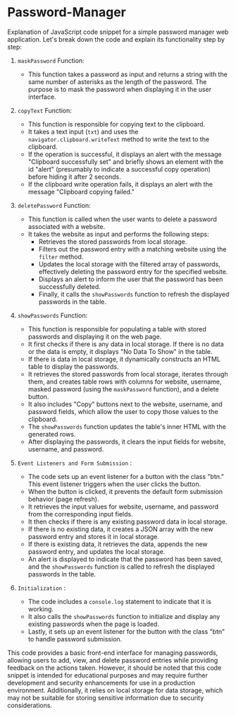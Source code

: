 # Password-Manager

Explanation of JavaScript code snippet for a simple password manager web application. Let's break down the code and explain its functionality step by step:

1. `maskPassword` Function:
   - This function takes a password as input and returns a string with the same number of asterisks as the length of the password. The purpose is to mask the password when displaying it in the user interface.

2. `copyText` Function:
   - This function is responsible for copying text to the clipboard.
   - It takes a text input (`txt`) and uses the `navigator.clipboard.writeText` method to write the text to the clipboard.
   - If the operation is successful, it displays an alert with the message "Clipboard successfully set" and briefly shows an element with the id "alert" (presumably to indicate a successful copy operation) before hiding it after 2 seconds.
   - If the clipboard write operation fails, it displays an alert with the message "Clipboard copying failed."

3. `deletePassword` Function:
   - This function is called when the user wants to delete a password associated with a website.
   - It takes the website as input and performs the following steps:
     - Retrieves the stored passwords from local storage.
     - Filters out the password entry with a matching website using the `filter` method.
     - Updates the local storage with the filtered array of passwords, effectively deleting the password entry for the specified website.
     - Displays an alert to inform the user that the password has been successfully deleted.
     - Finally, it calls the `showPasswords` function to refresh the displayed passwords in the table.

4. `showPasswords` Function:
   - This function is responsible for populating a table with stored passwords and displaying it on the web page.
   - It first checks if there is any data in local storage. If there is no data or the data is empty, it displays "No Data To Show" in the table.
   - If there is data in local storage, it dynamically constructs an HTML table to display the passwords.
   - It retrieves the stored passwords from local storage, iterates through them, and creates table rows with columns for website, username, masked password (using the `maskPassword` function), and a delete button.
   - It also includes "Copy" buttons next to the website, username, and password fields, which allow the user to copy those values to the clipboard.
   - The `showPasswords` function updates the table's inner HTML with the generated rows.
   - After displaying the passwords, it clears the input fields for website, username, and password.

5. `Event Listeners and Form Submission` :
   - The code sets up an event listener for a button with the class "btn." This event listener triggers when the user clicks the button.
   - When the button is clicked, it prevents the default form submission behavior (page refresh).
   - It retrieves the input values for website, username, and password from the corresponding input fields.
   - It then checks if there is any existing password data in local storage.
   - If there is no existing data, it creates a JSON array with the new password entry and stores it in local storage.
   - If there is existing data, it retrieves the data, appends the new password entry, and updates the local storage.
   - An alert is displayed to indicate that the password has been saved, and the `showPasswords` function is called to refresh the displayed passwords in the table.

6. `Initialization` :
   - The code includes a `console.log` statement to indicate that it is working.
   - It also calls the `showPasswords` function to initialize and display any existing passwords when the page is loaded.
   - Lastly, it sets up an event listener for the button with the class "btn" to handle password submission.

This code provides a basic front-end interface for managing passwords, allowing users to add, view, and delete password entries while providing feedback on the actions taken. However, it should be noted that this code snippet is intended for educational purposes and may require further development and security enhancements for use in a production environment. Additionally, it relies on local storage for data storage, which may not be suitable for storing sensitive information due to security considerations.
